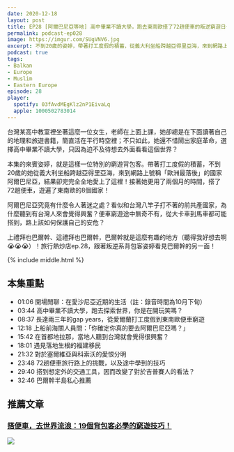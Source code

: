 ```yaml
---
date: 2020-12-18
layout: post
title: EP28 [阿爾巴尼亞等地] 高中畢業不讀大學，跑去東南歐搭了72趟便車的叛逆窮遊日子 ft. 邊境獨白 葉姿婷
permalink: podcast-ep028
image: https://imgur.com/SUgVNV6.jpg
excerpt: 不到20歲的姿婷，帶著打工度假的積蓄，從義大利坐船跨越亞得里亞海，來到網路上號稱「歐洲最落後」的國家阿爾巴尼亞，結果卻完完全全地愛上了這裡！接著她更搭了72趟便車，遊遍了東南歐的8個國家！東南歐究竟有著什麼難以抗拒的魅力？便車旅行有什麼小技巧？聽聽叛逆系背包客姿婷怎麼說吧！
podcast: true
tags:
- Balkan
- Europe
- Muslim
- Eastern Europe
episode: 28
player:
  spotify: 03fAvdMEgKlz2nP1EivaLq
  apple: 1000502783014
---
```


台灣某高中教室裡坐著這麼一位女生，老師在上面上課，她卻總是在下面讀著自己的地理和旅遊書籍，簡直活在平行時空裡；不只如此，她還不惜鬧出家庭革命，選擇高中畢業不讀大學，只因為迫不及待想去外面看看這個世界？

本集的來賓姿婷，就是這樣一位特別的窮遊背包客。帶著打工度假的積蓄，不到20歲的她從義大利坐船跨越亞得里亞海，來到網路上號稱「歐洲最落後」的國家阿爾巴尼亞，結果卻完完全全地愛上了這裡！接著她更用了兩個月的時間，搭了72趟便車，遊遍了東南歐的8個國家！

阿爾巴尼亞究竟有什麼令人著迷之處？看似和台灣八竿子打不著的前共產國家，為什麼聽到有台灣人來會覺得興奮？便車窮遊途中無奇不有，從大卡車到馬車都可能搭到，路上該如何保護自己的安危？

上禮拜也巴爾幹、這禮拜也巴爾幹，巴爾幹就是這麼有趣的地方（聽得我好想去啊😭😭😭）！旅行熱炒店ep.28，跟著叛逆系背包客姿婷看見巴爾幹的另一面！



{% include middle.html %}

## 本集重點

* 01:06 開場閒聊：在愛沙尼亞近期的生活（註：錄音時間為10月下旬）
* 03:44 高中畢業不讀大學，跑去探索世界，你是在開玩笑嗎？
* 08:37 長達兩三年的gap years，從愛爾蘭打工度假到東南歐便車窮遊
* 12:18 上船前海關人員問：「你確定你真的要去阿爾巴尼亞嗎？」
* 15:42 在首都地拉那，當地人聽到台灣就會覺得很興奮？
* 18:01 遇見落地生根的福建移民
* 21:32 對於塞爾維亞與科索沃的愛恨分明
* 23:48 72趟便車旅行路上的挑戰，以及途中學到的技巧
* 29:40 搭到想定外的交通工具，因而改變了對於吉普賽人的看法？
* 32:46 巴爾幹半島私心推薦

## 推薦文章

### [搭便車，去世界流浪：19個背包客必學的窮遊技巧！](https://theborderstory.com/hitchhiking/)

![](https://theborderstory.com/wp-content/uploads/2020/09/a15-585x434.jpeg)
